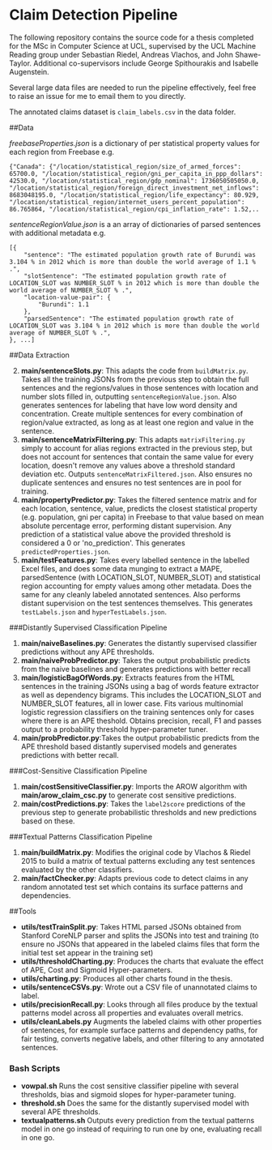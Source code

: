 # Claim Detection Pipeline

The following repository contains the source code for a thesis completed for the MSc in Computer Science at UCL, supervised by the UCL Machine Reading group under Sebastian Riedel, Andreas Vlachos, and John Shawe-Taylor. Additional co-supervisors include George Spithourakis and Isabelle Augenstein.

Several large data files are needed to run the pipeline effectively, feel free to raise an issue for me to email them to you directly.

The annotated claims dataset is `claim_labels.csv` in the data folder.

##Data

_freebaseProperties.json_ is a dictionary of per statistical property values for each region from Freebase e.g.

    {"Canada": {"/location/statistical_region/size_of_armed_forces": 65700.0, "/location/statistical_region/gni_per_capita_in_ppp_dollars": 42530.0, "/location/statistical_region/gdp_nominal": 1736050505050.0, "/location/statistical_region/foreign_direct_investment_net_inflows": 8683048195.0, "/location/statistical_region/life_expectancy": 80.929, "/location/statistical_region/internet_users_percent_population": 86.765864, "/location/statistical_region/cpi_inflation_rate": 1.52,..
    
_sentenceRegionValue.json_ is a an array of dictionaries of parsed sentences with additional metadata e.g.

    [{
        "sentence": "The estimated population growth rate of Burundi was 3.104 % in 2012 which is more than double the world average of 1.1 % .", 
        "slotSentence": "The estimated population growth rate of LOCATION_SLOT was NUMBER_SLOT % in 2012 which is more than double the world average of NUMBER_SLOT % .", 
        "location-value-pair": {
            "Burundi": 1.1
        }, 
        "parsedSentence": "The estimated population growth rate of LOCATION_SLOT was 3.104 % in 2012 which is more than double the world average of NUMBER_SLOT % .", 
    }, ...]


##Data Extraction


2. **main/sentenceSlots.py**: This adapts the code from `buildMatrix.py`. Takes all the training JSONs from the previous step to obtain the full sentences and the regions/values in those sentences with location and number slots filled in, outputting `sentenceRegionValue.json`. Also generates sentences for labeling that have low word density and concentration. Create multiple sentences for every combination of region/value extracted, as long as at least one region and value in the sentence.
3. **main/sentenceMatrixFiltering.py**: This adapts `matrixFiltering.py` simply to account for alias regions extracted in the previous step, but does not account for sentences that contain the same value for every location, doesn't remove any values above a threshold standard deviation etc. Outputs `sentenceMatrixFiltered.json`. Also ensures no duplicate sentences and ensures no test sentences are in pool for training.
4. **main/propertyPredictor.py**: Takes the filtered sentence matrix and for each location, sentence, value, predicts the closest statistical property (e.g. population, gni per capita) in Freebase to that value based on mean absolute percentage error, performing distant supervision. Any prediction of a statistical value above the provided threshold is considered a 0 or 'no_prediction'. This generates `predictedProperties.json`.
5. **main/testFeatures.py**: Takes every labelled sentence in the labelled Excel files, and does some data munging to extract a MAPE, parsedSentence (with LOCATION_SLOT, NUMBER_SLOT) and statistical region accounting for empty values among other metadata. Does the same for any cleanly labeled annotated sentences. Also performs distant supervision on the test sentences themselves. This generates `testLabels.json` and `hyperTestLabels.json`.

###Distantly Supervised Classification Pipeline

1. **main/naiveBaselines.py**: Generates the distantly supervised classifier predictions without any APE thresholds.
2. **main/naiveProbPredictor.py**: Takes the output probabilistic predicts from the naive baselines and generates predictions with better recall
3. **main/logisticBagOfWords.py**: Extracts features from the HTML sentences in the training JSONs using a bag of words feature extractor as well as dependency bigrams. This includes the LOCATION_SLOT and NUMBER_SLOT features, all in lower case. Fits various multinomial logistic regression classifiers on the training sentences only for cases where there is an APE theshold. Obtains precision, recall, F1 and passes output to a probability threshold hyper-parameter tuner.
4. **main/probPredictor.py**:Takes the output probabilistic predicts from the APE threshold based distantly supervised models and generates predictions with better recall.

###Cost-Sensitive Classification Pipeline

1. **main/costSensitiveClassifier.py**: Imports the AROW algorithm with **main/arow_claim_csc.py** to generate cost sensitive predictions.
2. **main/costPredictions.py**: Takes the `label2score` predictions of the previous step to generate probabilistic thresholds and new predictions based on these.

###Textual Patterns Classification Pipeline

1. **main/buildMatrix.py**: Modifies the original code by Vlachos & Riedel 2015 to build a matrix of textual patterns excluding any test sentences evaluated by the other classifiers.
2. **main/factChecker.py**: Adapts previous code to detect claims in any random annotated test set which contains its surface patterns and dependencies.

##Tools

- **utils/testTrainSplit.py**: Takes HTML parsed JSONs obtained from Stanford CoreNLP parser and splits the JSONs into test and training (to ensure no JSONs that appeared in the labeled claims files that form the initial test set appear in the training set)
- **utils/thresholdCharting.py**: Produces the charts that evaluate the effect of APE, Cost and Sigmoid Hyper-parameters.
- **utils/charting.py**: Produces all other charts found in the thesis.
- **utils/sentenceCSVs.py**: Wrote out a CSV file of unannotated claims to label.
- **utils/precisionRecall.py**: Looks through all files produce by the textual patterns model across all properties and evaluates overall metrics.
- **utils/cleanLabels.py** Augments the labeled claims with other properties of sentences, for example surface patterns and dependency paths, for fair testing, converts negative labels, and other filtering to any annotated sentences.

### Bash Scripts

- **vowpal.sh** Runs the cost sensitive classifier pipeline with several thresholds, bias and sigmoid slopes for hyper-parameter tuning.
- **threshold.sh** Does the same for the distantly supervised model with several APE thresholds.
- **textualpatterns.sh** Outputs every prediction from the textual patterns model in one go instead of requiring to run one by one, evaluating recall in one go.
